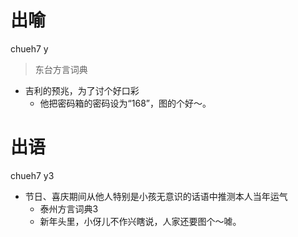 # 出喻
chueh7 y
> 东台方言词典
- 吉利的预兆，为了讨个好口彩
  - 他把密码箱的密码设为“168”，图的个好～。

# 出语
chueh7 y3
+ 节日、喜庆期间从他人特别是小孩无意识的话语中推测本人当年运气
  * 泰州方言词典3
  - 新年头里，小伢儿不作兴瞎说，人家还要图个～㖸。
